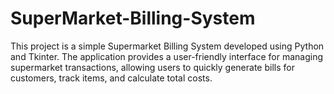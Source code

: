 # SuperMarket-Billing-System
This project is a simple Supermarket Billing System developed using Python and Tkinter. The application provides a user-friendly interface for managing supermarket transactions, allowing users to quickly generate bills for customers, track items, and calculate total costs.
